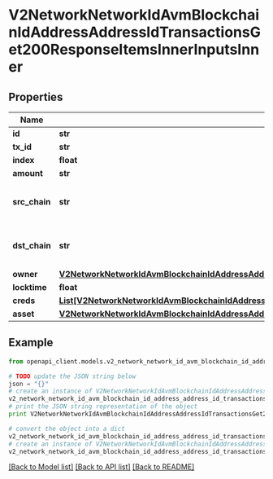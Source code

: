# V2NetworkNetworkIdAvmBlockchainIdAddressAddressIdTransactionsGet200ResponseItemsInnerInputsInner


## Properties

Name | Type | Description | Notes
------------ | ------------- | ------------- | -------------
**id** | **str** |  | 
**tx_id** | **str** |  | 
**index** | **float** |  | 
**amount** | **str** |  | 
**src_chain** | **str** | Populated if this UTXO results from an import | [optional] 
**dst_chain** | **str** | Populated if this UTXO results from an export | [optional] 
**owner** | [**V2NetworkNetworkIdAvmBlockchainIdAddressAddressIdTransactionsGet200ResponseItemsInnerInputsInnerOwner**](V2NetworkNetworkIdAvmBlockchainIdAddressAddressIdTransactionsGet200ResponseItemsInnerInputsInnerOwner.md) |  | 
**locktime** | **float** |  | [optional] 
**creds** | [**List[V2NetworkNetworkIdAvmBlockchainIdAddressAddressIdTransactionsGet200ResponseItemsInnerInputsInnerCredsInner]**](V2NetworkNetworkIdAvmBlockchainIdAddressAddressIdTransactionsGet200ResponseItemsInnerInputsInnerCredsInner.md) |  | [optional] 
**asset** | [**V2NetworkNetworkIdAvmBlockchainIdAddressAddressIdTransactionsGet200ResponseItemsInnerInputsInnerAsset**](V2NetworkNetworkIdAvmBlockchainIdAddressAddressIdTransactionsGet200ResponseItemsInnerInputsInnerAsset.md) |  | [optional] 

## Example

```python
from openapi_client.models.v2_network_network_id_avm_blockchain_id_address_address_id_transactions_get200_response_items_inner_inputs_inner import V2NetworkNetworkIdAvmBlockchainIdAddressAddressIdTransactionsGet200ResponseItemsInnerInputsInner

# TODO update the JSON string below
json = "{}"
# create an instance of V2NetworkNetworkIdAvmBlockchainIdAddressAddressIdTransactionsGet200ResponseItemsInnerInputsInner from a JSON string
v2_network_network_id_avm_blockchain_id_address_address_id_transactions_get200_response_items_inner_inputs_inner_instance = V2NetworkNetworkIdAvmBlockchainIdAddressAddressIdTransactionsGet200ResponseItemsInnerInputsInner.from_json(json)
# print the JSON string representation of the object
print V2NetworkNetworkIdAvmBlockchainIdAddressAddressIdTransactionsGet200ResponseItemsInnerInputsInner.to_json()

# convert the object into a dict
v2_network_network_id_avm_blockchain_id_address_address_id_transactions_get200_response_items_inner_inputs_inner_dict = v2_network_network_id_avm_blockchain_id_address_address_id_transactions_get200_response_items_inner_inputs_inner_instance.to_dict()
# create an instance of V2NetworkNetworkIdAvmBlockchainIdAddressAddressIdTransactionsGet200ResponseItemsInnerInputsInner from a dict
v2_network_network_id_avm_blockchain_id_address_address_id_transactions_get200_response_items_inner_inputs_inner_form_dict = v2_network_network_id_avm_blockchain_id_address_address_id_transactions_get200_response_items_inner_inputs_inner.from_dict(v2_network_network_id_avm_blockchain_id_address_address_id_transactions_get200_response_items_inner_inputs_inner_dict)
```
[[Back to Model list]](../README.md#documentation-for-models) [[Back to API list]](../README.md#documentation-for-api-endpoints) [[Back to README]](../README.md)


